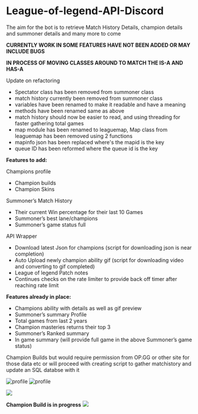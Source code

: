 # League-of-legend-API-Discord
The aim for the bot is to retrieve Match History Details, champion details and summoner details and many more to come
 
**CURRENTLY WORK IN SOME FEATURES HAVE NOT BEEN ADDED OR MAY INCLUDE BUGS**

**IN PROCESS OF MOVING CLASSES AROUND TO MATCH THE IS-A AND HAS-A**

Update on refactoring
* Spectator class has been removed from summoner class
* match history currently been removed from summoner class
* variables have been renamed to make it readable and have a meaning
* methods have been renamed same as above 
* match history should now be easier to read, and using threading for faster gathering total games
* map module has been renamed to leaguemap, Map class from leaguemap has been removed using 2 functions
* mapinfo json has been replaced where's the  mapid is the key 
* queue ID has been reformed where the queue id is the key





**Features to add:**

Champions profile 
*	Champion builds
*	Champion Skins

Summoner’s Match History
*	Their current Win percentage for their last 10 Games
*	Summoner’s best lane/champions 
*	Summoner’s game status full

API Wrapper
*	Download latest Json for champions (script for downloading json is near completion)
*	Auto Upload newly champion ability gif (script for downloading video and converting to gif completed)
*	League of legend Patch notes
*	Continues checks on the rate limiter to provide back off timer after reaching rate limit



**Features already in place:**
*	Champions ability with details as well as gif preview
*	Summoner’s summary Profile 
*	Total games from last 2 years
*	Champion masteries returns their top 3
*	Summoner’s Ranked summary
*	In game summary (will provide full game in the above Summoner’s game status)


Champion Builds but would require permission from OP.GG or other site for those data etc or will proceed with creating script to gather matchistory and update an SQL databse with it

![profile](https://i.imgur.com/fnHSfOS.png)
![profile](https://i.imgur.com/Wh55An0.png)

![](https://i.imgur.com/S5MOVpg.gif)

**Champion Build is in progress**
![](https://i.imgur.com/MaRRM20.gif)

